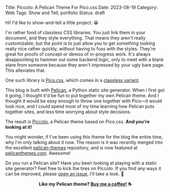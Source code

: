 Title: Piccolo: A Pelican Theme For Pico.css
Date: 2023-08-19
Category: Web
Tags: Show and Tell, portfolio
Status: draft

Hi! I'd like to show-and-tell a little project. 😁️

I'm rather fond of classless CSS libraries. You just link them in your document, and they style everything. That means they aren't really customizable, but the point is to just allow you to get something looking really nice rather quickly, without having to fuss with the styles. They're great for proofs of concept or demos of in-progress work. It's always disappointing to hammer out some backend logic, only to meet with a blank stare from someone because they aren't impressed by your ugly bare page. This alleviates that.

One such library is [Pico.css](https://picocss.com/), which comes in a [classless variant](https://picocss.com/docs/classless.html).

This blog is built with [Pelican](http://getpelican.com/), a Python static site generator. When I first got it going, I thought it'd be fun to put together my own Pelican theme. And I thought it would be easy enough to throw one together with Pico&mdash;it would look nice, and I could spend most of my time learning how Pelican puts together sites, and less time worrying about style decisions.

The result is [Piccolo](https://github.com/iamjameswalters/piccolo), a Pelican theme based on Pico.css. **And you're looking at it!**

You might wonder, if I've been using this theme for the blog the entire time, why I'm only talking about it now. The reason is it was recently merged into the excellent [pelican-themes](https://github.com/getpelican/pelican-themes) repository, and is now featured at [pelicanthemes.com](http://pelicanthemes.com/). Awesome!

Do you run a Pelican site? Have you been looking at playing with a static site generator? Feel free to kick the tires on Piccolo. If you find any ways it can be improved, please [open an issue](https://github.com/iamjameswalters/piccolo/issues), I'll take a look. 🧐️

<footer style="font-weight: bold; text-align: center;">
Like my Pelican theme? <a href="https://ko-fi.com/iamjameswalters">Buy me a coffee!</a> ☕️
</footer>
